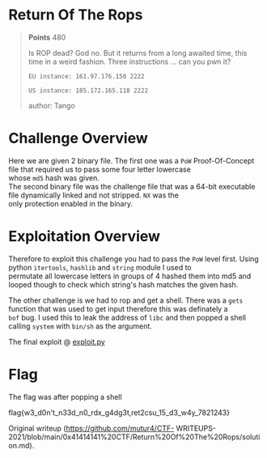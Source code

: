 # Return Of The Rops

> **Points** 480  
>  
>Is ROP dead? God no. But it returns from a long awaited time, this time in a
weird fashion. Three instructions ... can you pwn it?  
>  
> `EU instance: 161.97.176.150 2222`  
>  
> `US instance: 185.172.165.118 2222`  
>  
>author: Tango

# Challenge Overview

Here we are given 2 binary file. The first one was a `PoW` Proof-Of-Concept
file that required us to pass some four letter lowercase  
whose `md5` hash was given.  
The second binary file was the challenge file that was a 64-bit executable
file dynamically linked and not stripped. `NX` was the  
only protection enabled in the binary.

# Exploitation Overview

Therefore to exploit this challenge you had to pass the `PoW` level first.
Using python `itertools`, `hashlib` and `string` module I used to  
permutate all lowercase letters in groups of 4 hashed them into md5 and looped
though to check which string's hash matches the given hash.

The other challenge is we had to rop and get a shell. There was a `gets`
function that was used to get input therefore this was definately a  
`bof` bug. I used this to leak the address of `libc` and then popped a shell
calling `system` with `bin/sh` as the argument.

The final exploit @ [exploit.py](exploit.py)  
# Flag

The flag was after popping a shell

flag{w3_d0n't_n33d_n0_rdx_g4dg3t,ret2csu_15_d3_w4y_7821243}

Original writeup (https://github.com/mutur4/CTF-
WRITEUPS-2021/blob/main/0x41414141%20CTF/Return%20Of%20The%20Rops/solution.md).